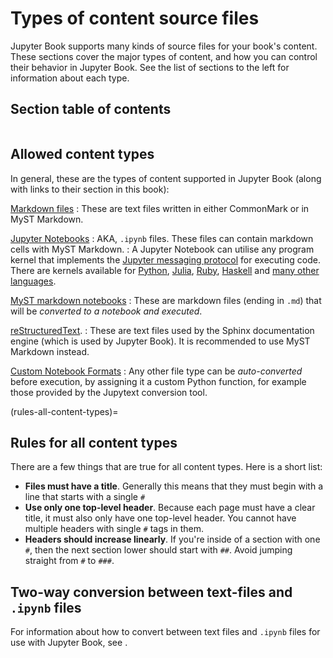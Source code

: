 # Types of content source files

Jupyter Book supports many kinds of source files for your book's content.
These sections cover the major types of content, and how you can control their behavior in Jupyter Book.
See the list of sections to the left for information about each type.

## Section table of contents

```{tableofcontents}
```

## Allowed content types

In general, these are the types of content supported in Jupyter Book (along with
links to their section in this book):

[Markdown files](./markdown.md)
: These are text files written in either CommonMark or in MyST Markdown.

[Jupyter Notebooks](./notebooks.md)
: AKA, `.ipynb` files. These files can contain markdown cells with MyST Markdown.
: A Jupyter Notebook can utilise any program kernel that implements the [Jupyter messaging protocol](http://jupyter-client.readthedocs.io/en/latest/messaging.html) for executing code.
  There are kernels available for [Python](http://ipython.org/notebook.html), [Julia](https://github.com/JuliaLang/IJulia.jl), [Ruby](https://github.com/minad/iruby), [Haskell](https://github.com/gibiansky/IHaskell) and [many other languages](https://github.com/jupyter/jupyter/wiki/Jupyter-kernels).

[MyST markdown notebooks](./myst-notebooks.md)
: These are markdown files (ending in `.md`) that will be *converted to a notebook and executed*.

[reStructuredText](./restructuredtext.md).
: These are text files used by the Sphinx documentation engine (which is used by Jupyter Book).
  It is recommended to use MyST Markdown instead.

[Custom Notebook Formats](file-types:custom)
: Any other file type can be *auto-converted* before execution, by assigning it a custom Python function, for example those provided by the Jupytext conversion tool.

(rules-all-content-types)=
## Rules for all content types

There are a few things that are true for all content types. Here is a short list:

* **Files must have a title**. Generally this means that they must begin with
  a line that starts with a single `#`
* **Use only one top-level header**. Because each page must have a clear
  title, it must also only have one top-level header. You cannot have multiple
  headers with single `#` tags in them.
* **Headers should increase linearly**. If you're inside of a section with
  one `#`, then the next section lower should start with `##`. Avoid jumping straight
  from `#` to `###`.

## Two-way conversion between text-files and `.ipynb` files

For information about how to convert between text files and `.ipynb` files for use
with Jupyter Book, see [](file-types:custom:jupytext).
